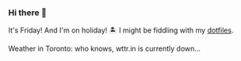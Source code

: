 ### Hi there :wave:

It's Friday! And I'm on holiday! :desert_island: I might be fiddling with my [dotfiles](https://github.com/bewuethr/dotfiles).

Weather in Toronto: who knows, wttr.in is currently down...
